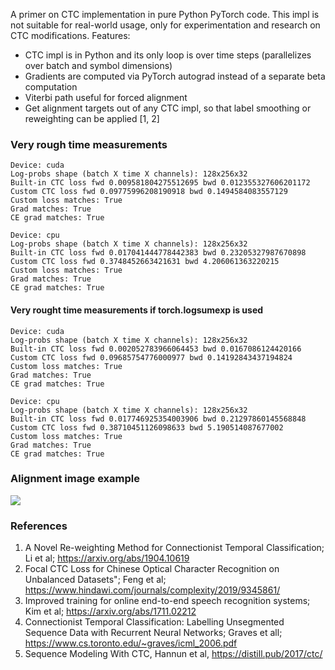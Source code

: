 A primer on CTC implementation in pure Python PyTorch code. This impl is not suitable for real-world usage, only for experimentation and research on CTC modifications. Features:
- CTC impl is in Python and its only loop is over time steps (parallelizes over batch and symbol dimensions)
- Gradients are computed via PyTorch autograd instead of a separate beta computation
- Viterbi path useful for forced alignment
- Get alignment targets out of any CTC impl, so that label smoothing or reweighting can be applied [1, 2]

### Very rough time measurements
```
Device: cuda
Log-probs shape (batch X time X channels): 128x256x32
Built-in CTC loss fwd 0.009581804275512695 bwd 0.012355327606201172
Custom CTC loss fwd 0.09775996208190918 bwd 0.1494584083557129
Custom loss matches: True
Grad matches: True
CE grad matches: True

Device: cpu
Log-probs shape (batch X time X channels): 128x256x32
Built-in CTC loss fwd 0.017041444778442383 bwd 0.23205327987670898
Custom CTC loss fwd 0.3748452663421631 bwd 4.206061363220215
Custom loss matches: True
Grad matches: True
CE grad matches: True
```

#### Very rought time measurements if torch.logsumexp is used
```
Device: cuda
Log-probs shape (batch X time X channels): 128x256x32
Built-in CTC loss fwd 0.002052783966064453 bwd 0.0167086124420166
Custom CTC loss fwd 0.09685754776000977 bwd 0.14192843437194824
Custom loss matches: True
Grad matches: True
CE grad matches: True

Device: cpu
Log-probs shape (batch X time X channels): 128x256x32
Built-in CTC loss fwd 0.017746925354003906 bwd 0.21297860145568848
Custom CTC loss fwd 0.38710451126098633 bwd 5.190514087677002
Custom loss matches: True
Grad matches: True
CE grad matches: True
```

### Alignment image example
![](https://user-images.githubusercontent.com/1041752/71736894-8615e800-2e52-11ea-81cb-cb95b92175c6.png)

### References
1. A Novel Re-weighting Method for Connectionist Temporal Classification; Li et al; https://arxiv.org/abs/1904.10619
2. Focal CTC Loss for Chinese Optical Character Recognition on Unbalanced Datasets"; Feng et al; https://www.hindawi.com/journals/complexity/2019/9345861/
3. Improved training for online end-to-end speech recognition systems; Kim et al; https://arxiv.org/abs/1711.02212
4. Connectionist Temporal Classification: Labelling Unsegmented Sequence Data with Recurrent Neural Networks; Graves et all; 
https://www.cs.toronto.edu/~graves/icml_2006.pdf
5. Sequence Modeling With CTC, Hannun et al, https://distill.pub/2017/ctc/

